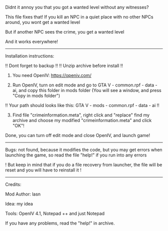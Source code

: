 Didnt it annoy you that you got a wanted level without any witnesses?

This file fixes that! If you kill an NPC in a quiet place with no other NPCs around, you wont get a wanted level

But if another NPC sees the crime, you get a wanted level

And it works everywhere!

----------------------------------------------------------------

Installation instructions:

!! Dont forget to backup !!
!! Unzip archive before install !!


1) You need OpenIV: https://openiv.com/

2) Run OpenIV, turn on edit mode and go to GTA V - common.rpf - data - ai, and copy this folder in mods folder (You will see a window, and press "Copy in mods folder")

!! Your path should looks like this: GTA V - mods - common.rpf - data - ai !!

3) Find file "crimeinformation.meta", right click and "replace" find my archive and choose my modified "crimeinformation.meta" and click "OK"!


Done, you can turn off edit mode and close OpenIV, and launch game!

----------------------------------------------------------------

Bugs: not found, because it modifies the code, but you may get errors when launching the game, so read the file "help!" if you run into any errors

! But keep in mind that if you do a file recovery from launcher, the file will be reset and you will have to reinstall it !


----------------------------------------------------------------

Credits:

Mod Author: lasn

Idea: my idea

Tools: OpenIV 4.1, Notepad ++ and just Notepad


If you have any problems, read the "help!" in archive. 
